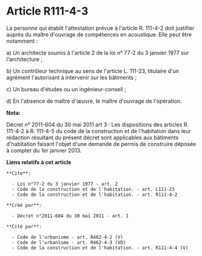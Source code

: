 # Article R111-4-3

La personne qui établit l'attestation prévue à l'article R. 111-4-2 doit justifier auprès du maître d'ouvrage de compétences
en acoustique. Elle peut être notamment : 

a) Un architecte soumis à l'article 2 de la loi n° 77-2 du 3 janvier 1977 sur l'architecture ; 

b) Un contrôleur technique au sens de l'article L. 111-23, titulaire d'un agrément l'autorisant à intervenir sur les
bâtiments ; 

c) Un bureau d'études ou un ingénieur-conseil ; 

d) En l'absence de maître d'œuvre, le maître d'ouvrage de l'opération.

**Nota:**

Décret n° 2011-604 du 30 mai 2011 art 3 : Les dispositions des articles R. 111-4-2 à R. 111-4-5 du code de la construction et
de l'habitation dans leur rédaction résultant du présent décret sont applicables aux bâtiments d'habitation faisant l'objet
d'une demande de permis de construire déposée à compter du 1er janvier 2013.

**Liens relatifs à cet article**

	**Cite**:

	  - Loi n°77-2 du 3 janvier 1977 - art. 2
	  - Code de la construction et de l'habitation. - art. L111-23
	  - Code de la construction et de l'habitation. - art. R111-4-2

	**Créé par**:

	  - Décret n°2011-604 du 30 mai 2011 - art. 1

	**Cité par**:

	  - Code de l'urbanisme - art. R462-4-2 (V)
	  - Code de l'urbanisme - art. R462-4-3 (VD)
	  - Code de la construction et de l'habitation. - art. R111-4-4 (V)
